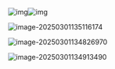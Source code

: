 ![img](https://weboffice.ks3-cn-beijing.ksyun.com/shapes/309460480388/ca22bcde5747393862322b2b4981ebec61b557c5?Expires=1740848400&KSSAccessKeyId=AKLT0EQocIWQWiSieayovaig&Signature=MFiGwsfBFuBZ8fmB1pOT2O56Ctg%3D&response-cache-control=public%2Cmax-age%3D86400)![img](https://weboffice.ks3-cn-beijing.ksyun.com/shapes/309460480388/a6acd7cade062c2958ffac6d2322dc773e21131e?Expires=1740848400&KSSAccessKeyId=AKLT0EQocIWQWiSieayovaig&Signature=XaPpDyppsYmD3ILsP8kLUSTKMg0%3D&response-cache-control=public%2Cmax-age%3D86400)

![image-20250301135116174](C:\Users\wxy12\AppData\Roaming\Typora\typora-user-images\image-20250301135116174.png)

![image-20250301134826970](C:\Users\wxy12\AppData\Roaming\Typora\typora-user-images\image-20250301134826970.png)

![image-20250301134913490](C:\Users\wxy12\AppData\Roaming\Typora\typora-user-images\image-20250301134913490.png)
